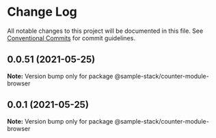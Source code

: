 # Change Log

All notable changes to this project will be documented in this file.
See [Conventional Commits](https://conventionalcommits.org) for commit guidelines.

## 0.0.51 (2021-05-25)

**Note:** Version bump only for package @sample-stack/counter-module-browser





## 0.0.1 (2021-05-25)

**Note:** Version bump only for package @sample-stack/counter-module-browser
